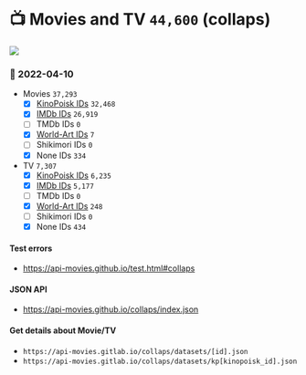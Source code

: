 # :tv: Movies and TV `44,600` (collaps)

<a href="https://API-Movies.github.io"><img src="https://API-Movies.github.io/banner.png?cache"></a>

### :date: 2022-04-10
- Movies `37,293`
  - [x] <a href="https://API-Movies.github.io/collaps/movie_kinopoisk_ids.json">KinoPoisk IDs</a> `32,468`
  - [x] <a href="https://API-Movies.github.io/collaps/movie_imdb_ids.json">IMDb IDs</a> `26,919`
  - [ ] TMDb IDs `0`
  - [x] <a href="https://API-Movies.github.io/collaps/movie_world_art_ids.json">World-Art IDs</a> `7`
  - [ ] Shikimori IDs `0`
  - [x] None IDs `334`
- TV `7,307`
  - [x] <a href="https://API-Movies.github.io/collaps/tv_kinopoisk_ids.json">KinoPoisk IDs</a> `6,235`
  - [x] <a href="https://API-Movies.github.io/collaps/tv_imdb_ids.json">IMDb IDs</a> `5,177`
  - [ ] TMDb IDs `0`
  - [x] <a href="https://API-Movies.github.io/collaps/tv_world_art_ids.json">World-Art IDs</a> `248`
  - [ ] Shikimori IDs `0`
  - [x] None IDs `434`
#### Test errors
- <a href='https://api-movies.github.io/test.html#collaps'>https://api-movies.github.io/test.html#collaps</a>
#### JSON API
- <a href='https://api-movies.github.io/collaps/index.json'>https://api-movies.github.io/collaps/index.json</a>
#### Get details about Movie/TV
- `https://api-movies.gitlab.io/collaps/datasets/[id].json`
- `https://api-movies.gitlab.io/collaps/datasets/kp[kinopoisk_id].json`
